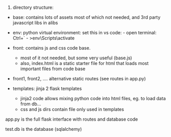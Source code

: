 1. directory structure:

- base: contains lots of assets most of which not needed, and 3rd party javascript libs in alibs

- env: python virtual environment: 
	set this in vs code: 
		- open terminal: Ctrl+`
		- >env\Scripts\activate

- front: contains js and css code base. 
	- most of it not needed, but some very useful (base.js)
	- also, index.html is a static starter file for html that loads most important files from code base

- front1, front2, .... alternative static routes (see routes in app.py)

- templates: jinja 2 flask templates
	- jinja2 code allows mixing python code into html files, eg. to load data from db...
	- css and js dirs contain file only used in templates

app.py is the full flask interface with routes and database code

test.db is the database (sqlalchemy)












